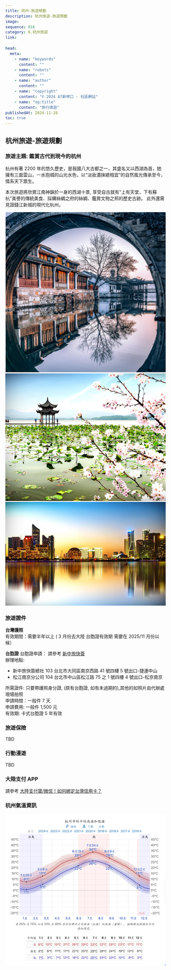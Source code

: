 ```yaml
---
title: 杭州-旅遊規劃
description: 杭州旅遊-旅遊規劃
image:
sequence: 016
category: 6.杭州旅遊
link:

head:
  meta:
    - name: "keywords"
      content: ""
    - name: "robots"
      content: ""
    - name: "author"
      content: ""
    - name: "copyright"
      content: "© 2024 A7新林口 - 社區網站"
    - name: "og:title"
      content: "旅行導遊"
publishedAt: 2024-11-28
toc: true
---
```


## 杭州旅遊-旅遊規劃

### 旅遊主題: 鑑賞古代到現今的杭州

杭州有著 2200 年的悠久歷史，是我國八大古都之一，其盛名又以西湖為首，她擁有三面雲山，一水抱城的山光水色，以“淡妝濃抹總相宜”的自然風光傳承至今，情系天下眾生。

本次旅遊將欣賞江南神韻於一身的西湖十景, 享受自古就有“上有天堂，下有蘇杭”美譽的傳統美食、採購絲綢之府的絲綢、鑑賞文物之邦的歷史古跡。 此外還需見證錢江新城的現代化杭州。

![v016-01.jpeg](/images/travel/v016-01.jpeg)
![v016-02.jpeg](/images/travel/v016-02.jpeg)
![v016-03.jpeg](/images/travel/v016-03.jpeg)

### 旅遊證件

**台灣護照**  
有效期間：需要半年以上 ( 3 月份去大陸 台胞證有效期 需要在 2025/11 月份以候）

**台胞證**
台胞證申請： 請參考 <a href="https://yesvisa.org/taiwan-compatriot-permit/new/">新中旅快簽</a>  
辦理地點:

- 新中旅快簽總社 103 台北市大同區南京西路 41 號四樓 5 號出口-捷運中山
- 松江南京分公司 104 台北市中山區松江路 75 之 1 號四樓 4 號出口-松京南京

所需證件: 只要帶護照身分證, (原有台胞證, 如有未過期的),其他的如照片由代辦處現場拍照  
申請時間：一般件 7 天  
申請費用: 一般件 1,500 元  
有效期: 卡式台胞證 5 年有效

### 旅遊保險

TBD

### 行動漫遊

TBD

### 大陸支付 APP

請參考 <a href="https://www.cardu.com.tw/mpay/detail.php?41522">大陸支付寶/微信！如何綁定台灣信用卡？</a>

### 杭州氣溫資訊

![v016-04.jpeg](/images/travel/v016-04.png)
